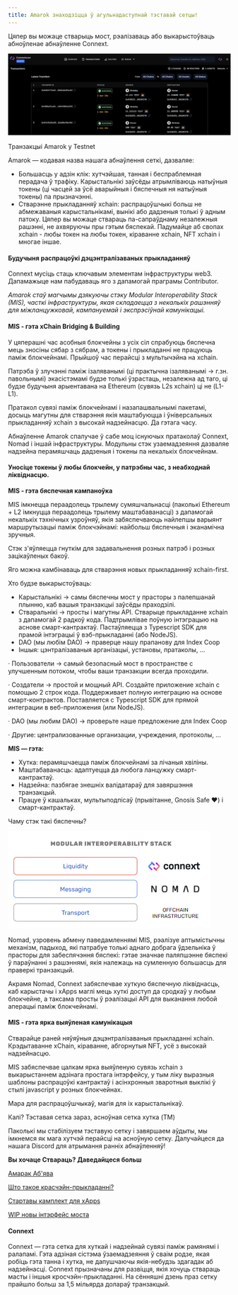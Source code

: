 ```yaml
---
title: Amarok знаходзіцца ў агульнадаступнай тэставай сетцы!
---
```

  

Цяпер вы можаце стварыць мост, рэалізаваць або выкарыстоўваць абноўленае абнаўленне Connext.


![](/blog/20/1.png)

Транзакцыі Amarok у Testnet

Amarok — кодавая назва нашага абнаўлення сеткі, дазваляе:

*   Большасць у адзін клік: хутчэйшая, танная і беспраблемная перадача ў трафіку. Карыстальнікі заўсёды атрымліваюць натыўныя токены (ці часцей за ўсё аварыйныя і бяспечныя ня натыўныя токены) па прызначэнні.
*   Стварэнне прыкладанняў xchain: распрацоўшчыкі больш не абмежаваныя карыстальнікамі, вынікі або дадзеныя толькі ў адным патоку. Цяпер вы можаце ствараць па-сапраўднаму незалежныя рашэнні, не ахвяруючы пры гэтым бяспекай. Падумайце аб свопах xchain - любы токен на любы токен, кіраванне xchain, NFT xchain і многае іншае.

#### Будучыня распрацоўкі дэцэнтралізаваных прыкладанняў

Connext мусіць стаць ключавым элементам інфраструктуры web3. Дапамажыце нам пабудаваць яго з дапамогай праграмы Contributor.

_Amarok стаў магчымы дзякуючы стэку Modular Interoperability Stack (MIS), часткі інфраструктуры, якая складаецца з некалькіх рашэнняў для міжланцужковай, кампануемай і экспрэсіўнай камунікацыі._

#### MIS - гэта xChain Bridging & Building

У цяперашні час асобныя блокчейны з усіх сіл спрабуюць бяспечна мець зносіны сябар з сябрам, а токены і прыкладанні не працуюць паміж блокчейнамі. Прыйшоў час перайсці з мультычэйна на xchain.

Патрэба ў злучэнні паміж ізаляванымі (ці практычна ізаляванымі → г.зн. павольнымі) экасістэмамі будзе толькі ўзрастаць, незалежна ад таго, ці будзе будучыня арыентавана на Ethereum (сувязь L2s xchain) ці не (L1-L1).

Пратакол сувязі паміж блокчейнамі і назапашвальнымі пакетамі, досыць магутны для стварэння якія маштабуюцца і ўніверсальных прыкладанняў xchain з высокай надзейнасцю. Да гэтага часу.

Абнаўленне Amarok спалучае ў сабе моц існуючых пратаколаў Connext, Nomad і іншай інфраструктуры. Модульны стэк узаемадзеяння дазваляе надзейна перамяшчаць дадзеныя і токены па некалькіх блокчейнам.

#### Уносіце токены ў любы блокчейн, у патрэбны час, з неабходнай ліквіднасцю.

**MIS - гэта бяспечная кампаноўка**

MIS імкнецца пераадолець трылему сумяшчальнасці (паколькі Ethereum + L2 імкнуцца пераадолець трылему маштабаванасці) з дапамогай некалькіх тэхнічных узроўняў, якія забяспечваюць найлепшы варыянт маршрутызацыі паміж блокчэйнамі: найбольш бяспечныя і эканамічна зручныя.

Стэк з'яўляецца гнуткім для задавальнення розных патрэб і розных зацікаўленых бакоў.

Яго можна камбінаваць для стварэння новых прыкладанняў xchain-first.

Хто будзе выкарыстоўваць:

*   Карыстальнікі → самы бяспечны мост у прасторы з палепшанай плынню, каб вашыя транзакцыі заўсёды праходзілі.
*   Стваральнікі → просты і магутны API. Стварыце прыкладанне xchain з дапамогай 2 радкоў кода. Падтрымлівае поўную інтэграцыю на аснове смарт-кантрактаў. Пастаўляецца з Typescript SDK для прамой інтэграцыі ў вэб-прыкладанні (або NodeJS).
*   DAO (мы любім DAO) → праверце нашу прапанову для Index Coop
*   Іншыя: цэнтралізаваныя арганізацыі, установы, пратаколы, …

· Пользователи → самый безопасный мост в пространстве с улучшенным потоком, чтобы ваши транзакции всегда проходили.

· Создатели → простой и мощный API. Создайте приложение xchain с помощью 2 строк кода. Поддерживает полную интеграцию на основе смарт-контрактов. Поставляется с Typescript SDK для прямой интеграции в веб-приложения (или NodeJS).

· DAO (мы любим DAO) → проверьте наше предложение для Index Coop

· Другие: централизованные организации, учреждения, протоколы, …

**MIS — гэта:**

*   Хутка: перамяшчаецца паміж блокчейнамі за лічаныя хвіліны.
*   Маштабаванасць: адаптуецца да любога ланцужку смарт-кантрактаў.
*   Надзейна: пазбягае знешніх валідатараў для завяршэння транзакцый.
*   Працуе ў кашальках, мультыподпісаў (прывітанне, Gnosis Safe ❤) і смарт-кантрактаў.

Чаму стэк такі бяспечны?

![](/blog/20/2.png)

Nomad, узровень абмену паведамленнямі MIS, рэалізуе аптымістычны механізм, падыход, які патрабуе толькі аднаго добрага ўдзельніка ў прасторы для забеспячэння бяспекі: гэтае значнае паляпшэнне бяспекі ў параўнанні з рашэннямі, якія належаць на сумленную большасць для праверкі транзакцый.

Акрамя Nomad, Connext забяспечвае хуткую бяспечную ліквіднасць, каб карыстачы і xApps маглі мець хуткі доступ да сродкаў у любым блокчейне, а таксама просты ў рэалізацыі API для выканання любой аперацыі паміж блокчейнамі.

#### MIS - гэта ярка выяўленая камунікацыя

Стварайце раней няўяўныя дэцэнтралізаваныя прыкладанні xchain. Крэдытаванне xChain, кіраванне, абгорнутыя NFT, усё з высокай надзейнасцю.

MIS забяспечвае цалкам ярка выяўленую сувязь xchain з выкарыстаннем адзінага простага інтэрфейсу, у тым ліку выразныя шаблоны распрацоўкі кантрактаў і асінхронныя зваротныя выклікі ў стылі javascript у розных блокчейнах.

Мара для распрацоўшчыкаў, магія для іх карыстальнікаў.

Калі? Тэставая сетка зараз, асноўная сетка хутка (TM)

Паколькі мы стабілізуем тэставую сетку і завяршаем аўдыты, мы імкнемся як мага хутчэй перайсці на асноўную сетку. Далучайцеся да нашага Discord для атрымання ранніх абнаўленняў!

  

**Вы хочаце Ствараць? Даведайцеся больш**

[Амарак Аб'ява](https://blog.connext.network/announcing-the-amarok-network-upgrade-5046317860a4)

[Што такое красчэйн-прыкладанні?](https://medium.com/@massimo.lomuscio/45cf2705d17e)

[Стартавы камплект для xApps](https://github.com/connext/xapp-starter)

[WIP новы інтэрфейс моста](https://amarok-testnet.coinhippo.io/)

  

#### Connext

Connext — гэта сетка для хуткай і надзейнай сувязі паміж рамянямі і ралапамі. Гэта адзіная сістэма ўзаемадзеяння ў сваім родзе, якая робіць гэта танна і хутка, не дапушчаючы якія-небудзь здагадак аб надзейнасці. Connext прызначаны для развіцця, якія хочуць ствараць масты і іншыя кросчэйн-прыкладанні. На сённяшні дзень праз сетку прайшло больш за 1,5 мільярда долараў транзакцый.
